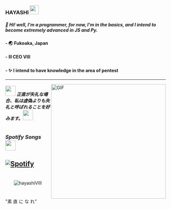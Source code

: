 ###  HAYASHI <img src="https://cdn.discordapp.com/emojis/796888458793713695.gif?v=1" width="28px"/>

#####  🧪 Hi! well, I'm a programmer, for now, I'm in the basics, and I intend to become extremely advanced in JS and Py.

#### - 🌏 Fukoaka, Japan
#### - ⛓ CEO VIII
#### - ✨ I intend to have knowledge in the area of pentest 
--- 
<img align="right" alt="GIF" src="https://cdn.discordapp.com/attachments/785321553251926039/796912914282971186/0fc480a7b713c298aebfa822de0b0001.gif" width="360px">

##### <img src="https://cdn.discordapp.com/emojis/795323206595641415.gif?v=1" width="32px"> 正直が失礼な場合、私は虚偽よりも失礼と呼ばれることを好みます。<img src="https://cdn.discordapp.com/emojis/795323206595641415.gif?v=1" width="32px">

#

### *Spotify Songs <img src="https://cdn.discordapp.com/emojis/780099855182856192.gif?v=1" width="32px"/>*
[![Spotify](https://now-playing-codestackr.vercel.app/api/spotify-playing)](https://open.spotify.com/user/96gc5wx70rl3k9x096b70xc3r?si=cCZ7u5kzRXiimLM_6Mn82Q)
---
#
  
<p align="center"><img src="https://github-readme-stats.vercel.app/api?username=hayashiVIII&show_icons=true&theme=radical" alt="hayashiVIII"/></p>


#
"素 
直
に
な
れ"
